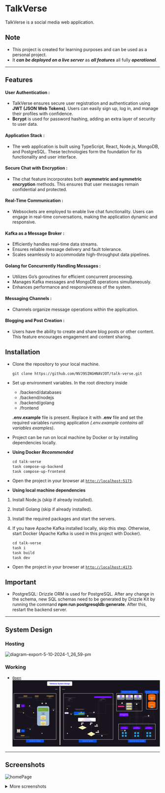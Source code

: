 # TalkVerse

TalkVerse is a social media web application.

## Note

- This project is created for learning purposes and can be used as a personal project.
- It **_can be deployed on a live server_** as **_all features_** all fully **_operational_**.

---

## Features

#### User Authentication :

   - TalkVerse ensures secure user registration and authentication using **JWT (JSON Web Tokens)**. Users can easily sign up, log in, and manage their profiles with confidence.
   - **Bcrypt** is used for password hashing, adding an extra layer of security to user data.

#### Application Stack :

   - The web application is built using TypeScript, React, Node.js, MongoDB, and PostgreSQL. These technologies form the foundation for its functionality and user interface.

#### Secure Chat with Encryption :

   - The chat feature incorporates both **asymmetric and symmetric encryption** methods. This ensures that user messages remain confidential and protected.

#### Real-Time Communication :

   - Websockets are employed to enable live chat functionality. Users can engage in real-time conversations, making the application dynamic and responsive.

#### Kafka as a Message Broker :

   - Efficiently handles real-time data streams.
   - Ensures reliable message delivery and fault tolerance.
   - Scales seamlessly to accommodate high-throughput data pipelines.

#### Golang for Concurrently Handling Messages :

   - Utilizes Go’s goroutines for efficient concurrent processing.
   - Manages Kafka messages and MongoDB operations simultaneously.
   - Enhances performance and responsiveness of the system.

#### Messaging Channels :

   - Channels organize message operations within the application.

#### Blogging and Post Creation :

   - Users have the ability to create and share blog posts or other content. This feature encourages engagement and content sharing.

## Installation

- Clone the repository to your local machine.
  ```
  git clone https://github.com/NVJ9SINGHNAVJOT/talk-verse.git
  ```
- Set up environment variables.
  In the root directory inside
     - /backend/databases
     - /backend/nodejs
     - /backend/golang
     - /frontend
  
  **.env.example** file is present. Replace it with **.env** file and set the required variables running application _(.env.example contains all variables examples)_.
- Project can be run on local machine by Docker or by installing dependencies locally.
- **Using Docker**  ***Recommended***

  ```
  cd talk-verse
  task compose-up-backend
  task compose-up-frontend
  ```
- Open the project in your browser at [`http://localhost:5173`](http://localhost:5173).

- **Using local machine dependencies**

1. Install Node.js (skip if already installed).
2. Install Golang (skip if already installed).
3. Install the required packages and start the servers.
4. If you have Apache Kafka installed locally, skip this step. Otherwise, start Docker (Apache Kafka is used in this project with Docker).

   ```
   cd talk-verse
   task i
   task build
   task dev
   ```
- Open the project in your browser at [`http://localhost:4173`](http://localhost:4173).

## Important

- PostgreSQL: Drizzle ORM is used for PostgreSQL. After any change in the schema, new SQL schemas need to be generated by Drizzle Kit by running the command **npm run postgresqldb:generate**. After this, restart the backend server.

---

## System Design

   ### Hosting
   ![diagram-export-5-10-2024-1_26_59-pm](https://github.com/user-attachments/assets/56bd35f2-d89f-44fa-9c48-093c86381197)

   ### Working
   - [`Open`](https://raw.githubusercontent.com/NVJ9SINGHNAVJOT/talk-verse/8631369b66399c7d8aa72b89336a7048419fef9a/Talk-Verse-System-Design.svg)
   ![Talk-Verse-System-Design](https://raw.githubusercontent.com/NVJ9SINGHNAVJOT/talk-verse/8631369b66399c7d8aa72b89336a7048419fef9a/Talk-Verse-System-Design.svg)

---

## Screenshots

![homePage](https://github.com/user-attachments/assets/3c0e46a5-4c70-4a6e-a178-fb14836ccfa4)


<details>
  <summary>More screenshots</summary>

![signUpPage](https://github.com/user-attachments/assets/119dd678-4742-47bc-a265-037567a67333)
![about_us](https://github.com/user-attachments/assets/a69b9f29-eb4b-4ced-84e2-ea75cabe2082)
![contact_us](https://github.com/user-attachments/assets/6598e1b3-6eea-42be-b9da-047394987130)
![welcome](https://github.com/user-attachments/assets/f7742715-f3b0-496f-8c75-9bb1f8f757ff)
![blogPage](https://github.com/user-attachments/assets/314c6756-ed25-482e-9aa8-0a8d836d4869)
![post_story](https://github.com/user-attachments/assets/81c0036a-0a3c-4790-9785-cd94fb18d46e)
![create_group](https://github.com/user-attachments/assets/b0727daf-196f-44f6-8064-164da71dc9f0)
![talk_page_2](https://github.com/user-attachments/assets/69c956dc-ef84-446f-b76e-4bc1007c80bf)
![talk_page_1](https://github.com/user-attachments/assets/903e8090-0246-405d-ac17-9501821065cf)
![search_2](https://github.com/user-attachments/assets/bac014f5-ee20-4aef-b3c2-107fdcd8900c)
![search_1](https://github.com/user-attachments/assets/de28c945-0da3-4e40-8963-cd5f1db340d7)
![profile](https://github.com/user-attachments/assets/a4360a27-49a8-4752-a70f-02e01a8fff12)
![saved_posts](https://github.com/user-attachments/assets/283186e4-9713-4c72-8684-99c3add3b8c9)
![private_key](https://github.com/user-attachments/assets/eeb59597-35a6-4812-a095-f5ebd855853b)
![post_review](https://github.com/user-attachments/assets/3a7827a9-0740-48c0-a840-be35c84b6386)
![loginPage](https://github.com/user-attachments/assets/f69df482-5576-45c6-a70d-4a3ed9b38738)
![followers](https://github.com/user-attachments/assets/234d8ab3-94bf-4ac4-b185-80769c6d5d15)
![skeleton](https://github.com/user-attachments/assets/9a059f74-fc57-48b3-9c8f-90dafa05fab3)


</details>
